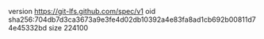 version https://git-lfs.github.com/spec/v1
oid sha256:704db7d3ca3673a9e3fe4d02db10392a4e83fa8ad1cb692b00811d74e45332bd
size 224100
